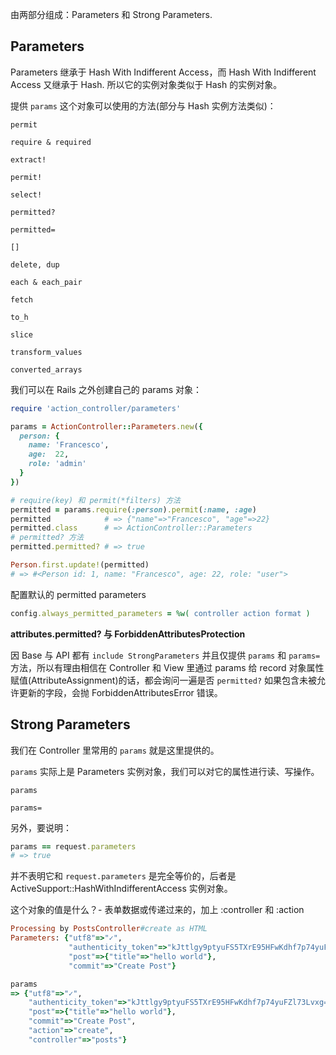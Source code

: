 由两部分组成：Parameters 和 Strong Parameters.

## Parameters

Parameters 继承于 Hash With Indifferent Access，而 Hash With Indifferent Access 又继承于 Hash. 所以它的实例对象类似于 Hash 的实例对象。

提供 `params` 这个对象可以使用的方法(部分与 Hash 实例方法类似)：

```
permit

require & required

extract!

permit!

select!

permitted?

permitted=

[]

delete, dup

each & each_pair

fetch

to_h

slice

transform_values

converted_arrays
```

我们可以在 Rails 之外创建自己的 params 对象：

```ruby
require 'action_controller/parameters'

params = ActionController::Parameters.new({
  person: {
    name: 'Francesco',
    age:  22,
    role: 'admin'
  }
})

# require(key) 和 permit(*filters) 方法
permitted = params.require(:person).permit(:name, :age)
permitted            # => {"name"=>"Francesco", "age"=>22}
permitted.class      # => ActionController::Parameters
# permitted? 方法
permitted.permitted? # => true

Person.first.update!(permitted)
# => #<Person id: 1, name: "Francesco", age: 22, role: "user">
```

配置默认的 permitted parameters

```ruby
config.always_permitted_parameters = %w( controller action format )
```

**attributes.permitted? 与 ForbiddenAttributesProtection**

因 Base 与 API 都有 `include StrongParameters` 并且仅提供 `params` 和 `params=` 方法，所以有理由相信在 Controller 和 View 里通过 params 给 record 对象属性赋值(AttributeAssignment)的话，都会询问一遍是否 `permitted?` 如果包含未被允许更新的字段，会抛 ForbiddenAttributesError 错误。

## Strong Parameters

我们在 Controller 里常用的 `params` 就是这里提供的。

`params` 实际上是 Parameters 实例对象，我们可以对它的属性进行读、写操作。

```
params

params=
```

另外，要说明：

```ruby
params == request.parameters
# => true
```

并不表明它和 `request.parameters` 是完全等价的，后者是 ActiveSupport::HashWithIndifferentAccess 实例对象。

这个对象的值是什么？- 表单数据或传递过来的，加上 :controller 和 :action

```ruby
Processing by PostsController#create as HTML
Parameters: {"utf8"=>"✓",
             "authenticity_token"=>"kJttlgy9ptyuFS5TXrE95HFwKdhf7p74yuFZl73Lvxg=",
             "post"=>{"title"=>"hello world"},
             "commit"=>"Create Post"}

params
=> {"utf8"=>"✓",
    "authenticity_token"=>"kJttlgy9ptyuFS5TXrE95HFwKdhf7p74yuFZl73Lvxg=",
    "post"=>{"title"=>"hello world"},
    "commit"=>"Create Post",
    "action"=>"create",
    "controller"=>"posts"}
```
